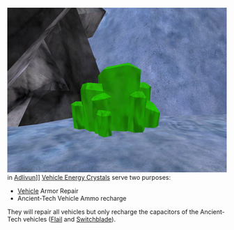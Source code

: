 ![](../images/VehicleRepairCrystal.jpg "fig:VehicleRepairCrystal.jpg") in
[Adlivun](../locations/Adlivun.md)\]\]
[Vehicle Energy Crystals](Vehicle_Energy_Crystal.md) serve two purposes:

- [Vehicle](../vehicles/Vehicle.md) Armor Repair
- Ancient-Tech Vehicle Ammo recharge

They will repair all vehicles but only recharge the capacitors of the
Ancient-Tech vehicles ([Flail](../vehicles/Flail.md) and
[Switchblade](../items/Switchblade.md)).


